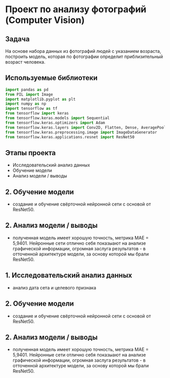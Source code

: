 # Проект по анализу фотографий (Computer Vision)

## Задача

На основе набора данных из фотографий людей с указанием возраста, построить модель, которая по фотографии определит приблизительный возраст человека.

## Используемые библиотеки

```python
import pandas as pd
from PIL import Image
import matplotlib.pyplot as plt
import numpy as np
import tensorflow as tf
from tensorflow import keras
from tensorflow.keras.models import Sequential
from tensorflow.keras.optimizers import Adam
from tensorflow.keras.layers import Conv2D, Flatten, Dense, AveragePooling2D, GlobalAveragePooling2D
from tensorflow.keras.preprocessing.image import ImageDataGenerator
from tensorflow.keras.applications.resnet import ResNet50
```

## Этапы проекта

 - Исследовательский анализ данных
 - Обучение модели
 - Анализ модели / выводы
 
 
 
 
 
## 2. Обучение модели

 - создание и обучение свёрточной нейронной сети с основой от ResNet50.

## 2. Анализ модели / выводы

 - полученная модель имеет хорошую точность, метрика MAE = 5,9401. Нейронные сети отлично себя показыают на анализе графической информации, огромная заслуга результатов - в отточенной архитектуре модели, за основу которой мы брали ResNet50.


## 1. Исследовательский анализ данных

 - анализ дата сета и целевого признака
 
## 2. Обучение модели

 - создание и обучение свёрточной нейронной сети с основой от ResNet50.

## 2. Анализ модели / выводы

 - полученная модель имеет хорошую точность, метрика MAE = 5,9401. Нейронные сети отлично себя показыают на анализе графической информации, огромная заслуга результатов - в отточенной архитектуре модели, за основу которой мы брали ResNet50.